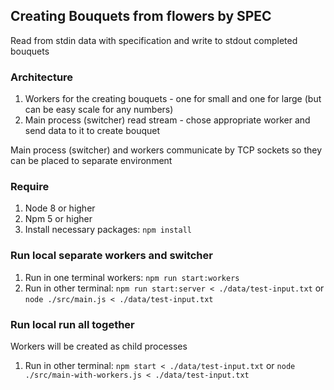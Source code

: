 ## Creating Bouquets from flowers by SPEC

Read from stdin data with specification and write to stdout completed bouquets

### Architecture
1. Workers for the creating bouquets - one for small and one for large (but can be easy scale for any numbers)
2. Main process (switcher) read stream - chose appropriate worker and send data to it to create bouquet

Main process (switcher) and workers communicate by TCP sockets so they can be placed to separate environment

### Require
1. Node 8 or higher
2. Npm 5 or higher
3. Install necessary packages: `npm install`

### Run local separate workers and switcher
1. Run in one terminal workers: `npm run start:workers`
2. Run in other terminal: `npm run start:server < ./data/test-input.txt` or `node ./src/main.js < ./data/test-input.txt`

### Run local run all together

Workers will be created as child processes
1. Run in other terminal: `npm start < ./data/test-input.txt` or `node ./src/main-with-workers.js < ./data/test-input.txt`
